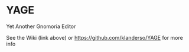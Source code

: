 # YAGE
Yet Another Gnomoria Editor

See the Wiki (link above) or  https://github.com/klanderso/YAGE for more info
